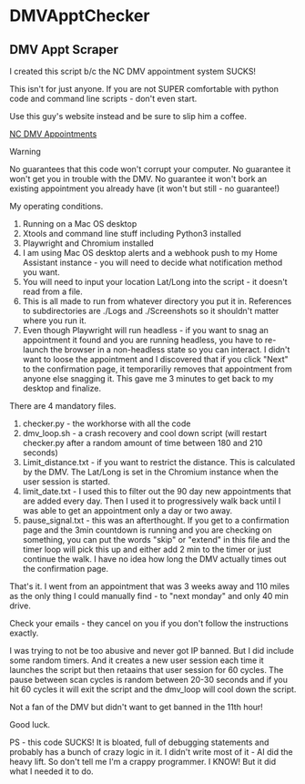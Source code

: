 # DMVApptChecker

## DMV Appt Scraper

I created this script b/c the NC DMV appointment system SUCKS!

This isn't for just anyone.  If you are not SUPER comfortable with python code and command line scripts - don't even start. 

Use this guy's website instead and be sure to slip him a coffee.

[NC DMV Appointments](https://nc-dmv-appointments.com/)

> [!WARNING]
> No guarantees that this code won't corrupt your computer.
> No guarantee it won't get you in trouble with the DMV.
> No guarantee it won't bork an existing appointment you already have (it won't but still - no guarantee!)

My operating conditions.

1) Running on a Mac OS desktop
2) Xtools and command line stuff including Python3 installed
3) Playwright and Chromium installed
4) I am using Mac OS desktop alerts and a webhook push to my Home Assistant instance - you will need to decide what notification method you want.
5) You will need to input your location Lat/Long into the script - it doesn't read from a file.
6) This is all made to run from whatever directory you put it in.  References to subdirectories are ./Logs and ./Screenshots so it shouldn't matter where you run it.
7) Even though Playwright will run headless - if you want to snag an appointment it found and you are running headless, you have to re-launch the browser in a non-headless state so you can interact.  I didn't want to loose the appointment and I discovered that if you click "Next" to the confirmation page, it temporariliy removes that appointment from anyone else snagging it.  This gave me 3 minutes to get back to my desktop and finalize.

There are 4 mandatory files.

1) checker.py - the workhorse with all the code
2) dmv_loop.sh - a crash recovery and cool down script (will restart checker.py after a random amount of time between 180 and 210 seconds)
3) Limit_distance.txt - if you want to restrict the distance. This is calculated by the DMV.  The Lat/Long is set in the Chromium instance when the user session is started.
4) limit_date.txt - I used this to filter out the 90 day new appointments that are added every day.  Then I used it to progressively walk back until I was able to get an appointment only a day or two away.
5) pause_signal.txt - this was an afterthought.  If you get to a confirmation page and the 3min countdown is running and you are checking on something, you can put the words "skip" or "extend" in this file and the timer loop will pick this up and either add 2 min to the timer or just continue the walk.  I have no idea how long the DMV actually times out the confirmation page.

That's it.  I went from an appointment that was 3 weeks away and 110 miles as the only thing I could manually find - to "next monday" and only 40 min drive.

Check your emails - they cancel on you if you don't follow the instructions exactly.

I was trying to not be too abusive and never got IP banned.  But I did include some random timers.  And it creates a new user session each time it launches the script but then retaains that user session for 60 cycles.
The pause between scan cycles is random between 20-30 seconds and if you hit 60 cycles it will exit the script and the dmv_loop will cool down the script.

Not a fan of the DMV but didn't want to get banned in the 11th hour!

Good luck.

PS - this code SUCKS!  It is bloated, full of debugging statements and probably has a bunch of crazy logic in it.  I didn't write most of it - AI did the heavy lift.  So don't tell me I'm a crappy programmer.  I KNOW!  But it did what I needed it to do.
